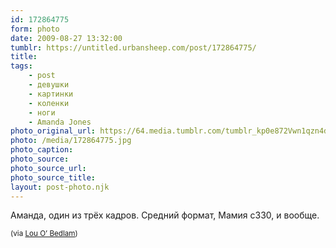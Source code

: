 ```yaml
---
id: 172864775
form: photo
date: 2009-08-27 13:32:00
tumblr: https://untitled.urbansheep.com/post/172864775/
title:
tags:
    - post
    - девушки
    - картинки
    - коленки
    - ноги
    - Amanda Jones
photo_original_url: https://64.media.tumblr.com/tumblr_kp0e872Vwn1qzn4dko1_1280.jpg
photo: /media/172864775.jpg
photo_caption: 
photo_source:
photo_source_url:
photo_source_title:
layout: post-photo.njk
---
```


<p>Аманда, один из трёх кадров. Средний формат, Мамия c330, и вообще.</p>

<p><small>(via <a href="http://blog.louobedlam.com/post/172509577/i-liked-this-pose-so-much-i-shot-it-with-each-of">Lou O’ Bedlam</a>)</small></p>
